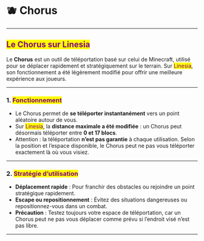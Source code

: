 # 🫐 Chorus

***

## <mark style="color:purple;">Le Chorus sur Linesia</mark>

Le **Chorus** est un outil de téléportation basé sur celui de Minecraft, utilisé pour se déplacer rapidement et stratégiquement sur le terrain. Sur <mark style="color:purple;">Linesia</mark>, son fonctionnement a été légèrement modifié pour offrir une meilleure expérience aux joueurs.

***

### 1. <mark style="color:purple;">Fonctionnement</mark>

* Le Chorus permet de **se téléporter instantanément** vers un point aléatoire autour de vous.
* Sur <mark style="color:purple;">Linesia</mark>, la **distance maximale a été modifiée** : un Chorus peut désormais téléporter entre **0 et 17 blocs**.
* Attention : la téléportation **n’est pas garantie** à chaque utilisation. Selon la position et l’espace disponible, le Chorus peut ne pas vous téléporter exactement là où vous visiez.

***

### 2. <mark style="color:purple;">Stratégie d’utilisation</mark>

* **Déplacement rapide** : Pour franchir des obstacles ou rejoindre un point stratégique rapidement.
* **Escape ou repositionnement** : Évitez des situations dangereuses ou repositionnez-vous dans un combat.
* **Précaution** : Testez toujours votre espace de téléportation, car un Chorus peut ne pas vous déplacer comme prévu si l’endroit visé n’est pas libre.

***
